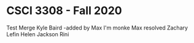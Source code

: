 # CSCI 3308 - Fall 2020
Test Merge
Kyle Baird
-added by Max
I'm monke
Max resolved
Zachary Lefin
Helen
Jackson Rini

